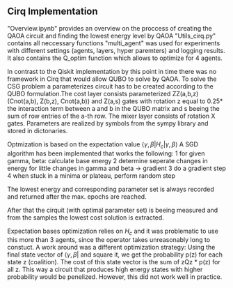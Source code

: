 ## Cirq Implementation

"Overview.ipynb" provides an overview on the proccess of creating the QAOA circuit and finding the lowest energy level by QAOA
"Utils_cirq.py" contains all neccessary functions
"multi_agent" was used for experiments with different settings (agents, layers, hyper paremters) and logging results. It also contains the Q_optim function which allows to optimize for 4 agents.


In contrast to the Qiskit implementation by this point in time there was no framework in Cirq that would allow QUBO to solve by QAOA.
To solve the CSG problem a parameterizes circuit has to be created according to the QUBO formulation.The cost layer consists parameterized ZZ(a,b,z) (Cnot(a,b), Z(b,z), Cnot(a,b)) and Z(a,s) gates with rotation z equal to 0.25* the interaction term between a and b in the QUBO matrix and s beeing the sum of row entries of the a-th row. The mixer layer consists of rotation X gates.
Parameters are realized by symbols from the sympy library and stored in dictonaries.

Optmization is based on the expectation value $\langle\gamma,\beta |H_c| \gamma,\beta\rangle$
A SGD algorithm has been implemented that works the following:
1 for given gamma, beta: calculate base energy
2 determine seperate changes in energy for little changes in gamma and beta -> gradient
3 do a gradient step
4 when stuck in a minima or plateau, perform random step

The lowest energy and corresponding parameter set is always recorded and returned after the max. epochs are reached.

After that the cirquit (with optimal parameter set) is beeing measured and from the samples the lowest cost solution is extracted.

Expectation bases optimization relies on $H_c$ and it was problematic to use this more than 3 agents, since the operator takes unreasonably long to constuct.
A work around was a different optimization strategy:
Using the final state vector of $\langle\gamma,\beta|$ and square it, we get the probability p(z) for each state z (coalition). The cost of this state vector is the sum of zQz * p(z) for all z. 
This way a circuit that produces high energy states with higher probability would be penelized.
However, this did not work well in practice. 

